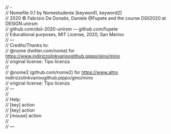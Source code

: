 // -  
// Nomefile 0.1 by Nomestudente [keyword1, keyword2]  
// 2020 © Fabrizio De Donatis, Daniele @Fupete and the course DSII2020 at DESIGN.unirsm  
// github.com/dsii-2020-unirsm — github.com/fupete  
// Educational purposes, MIT License, 2020, San Marino  
// —  
// Credits/Thanks to:  
// @nome (twitter.com/nome) for https://www.indirizzolinkvarioogithub.pippo/gino/mino  
// original license: Tipo licenza  
//  
// @nome2 (github.com/nome2) for https://www.altro indirizzolinkvarioogithub.pippo/gino/mino  
// original license: Tipo licenza  
// —  
//  
// Help:  
// [key] action  
// [key] action  
// [mouse] action  
//  
// —  
